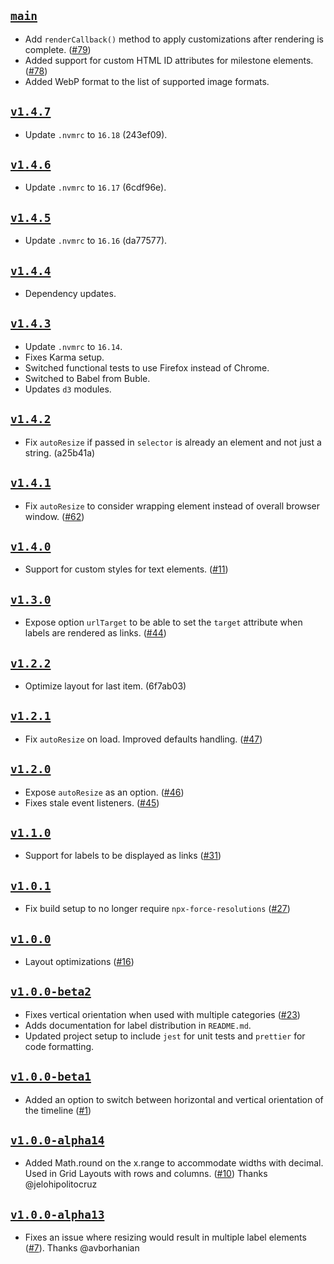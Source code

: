 ## [`main`](https://github.com/walterra/d3-milestones/tree/main)

- Add `renderCallback()` method to apply customizations after rendering is complete. ([#79](https://github.com/walterra/d3-milestones/issues/79))
- Added support for custom HTML ID attributes for milestone elements. ([#78](https://github.com/walterra/d3-milestones/issues/78))
- Added WebP format to the list of supported image formats.

## [`v1.4.7`](https://github.com/walterra/d3-milestones/tree/v1.4.7)

- Update `.nvmrc` to `16.18` (243ef09).

## [`v1.4.6`](https://github.com/walterra/d3-milestones/tree/v1.4.6)

- Update `.nvmrc` to `16.17` (6cdf96e).

## [`v1.4.5`](https://github.com/walterra/d3-milestones/tree/v1.4.5)

- Update `.nvmrc` to `16.16` (da77577).

## [`v1.4.4`](https://github.com/walterra/d3-milestones/tree/v1.4.4)

- Dependency updates.

## [`v1.4.3`](https://github.com/walterra/d3-milestones/tree/v1.4.3)

- Update `.nvmrc` to `16.14`.
- Fixes Karma setup.
- Switched functional tests to use Firefox instead of Chrome.
- Switched to Babel from Buble.
- Updates `d3` modules.

## [`v1.4.2`](https://github.com/walterra/d3-milestones/tree/v1.4.2)

- Fix `autoResize` if passed in `selector` is already an element and not just a string. (a25b41a)

## [`v1.4.1`](https://github.com/walterra/d3-milestones/tree/v1.4.1)

- Fix `autoResize` to consider wrapping element instead of overall browser window. ([#62](https://github.com/walterra/d3-milestones/issues/62))

## [`v1.4.0`](https://github.com/walterra/d3-milestones/tree/v1.4.0)

- Support for custom styles for text elements. ([#11](https://github.com/walterra/d3-milestones/issues/11))

## [`v1.3.0`](https://github.com/walterra/d3-milestones/tree/v1.3.0)

- Expose option `urlTarget` to be able to set the `target` attribute when labels are rendered as links. ([#44](https://github.com/walterra/d3-milestones/issues/44))

## [`v1.2.2`](https://github.com/walterra/d3-milestones/tree/v1.2.2)

- Optimize layout for last item. (6f7ab03)

## [`v1.2.1`](https://github.com/walterra/d3-milestones/tree/v1.2.1)

- Fix `autoResize` on load. Improved defaults handling. ([#47](https://github.com/walterra/d3-milestones/issues/47))

## [`v1.2.0`](https://github.com/walterra/d3-milestones/tree/v1.2.0)

- Expose `autoResize` as an option. ([#46](https://github.com/walterra/d3-milestones/issues/46))
- Fixes stale event listeners. ([#45](https://github.com/walterra/d3-milestones/issues/45))

## [`v1.1.0`](https://github.com/walterra/d3-milestones/tree/v1.1.0)

- Support for labels to be displayed as links ([#31](https://github.com/walterra/d3-milestones/issues/31))

## [`v1.0.1`](https://github.com/walterra/d3-milestones/tree/v1.0.1)

- Fix build setup to no longer require `npx-force-resolutions` ([#27](https://github.com/walterra/d3-milestones/issues/27))

## [`v1.0.0`](https://github.com/walterra/d3-milestones/tree/v1.0.0)

- Layout optimizations ([#16](https://github.com/walterra/d3-milestones/issues/16))

## [`v1.0.0-beta2`](https://github.com/walterra/d3-milestones/tree/v1.0.0-beta2)

- Fixes vertical orientation when used with multiple categories ([#23](https://github.com/walterra/d3-milestones/issues/23))
- Adds documentation for label distribution in `README.md`.
- Updated project setup to include `jest` for unit tests and `prettier` for code formatting.

## [`v1.0.0-beta1`](https://github.com/walterra/d3-milestones/tree/v1.0.0-beta1)

- Added an option to switch between horizontal and vertical orientation of the timeline ([#1](https://github.com/walterra/d3-milestones/issues/1))

## [`v1.0.0-alpha14`](https://github.com/walterra/d3-milestones/tree/v1.0.0-alpha14)

- Added Math.round on the x.range to accommodate widths with decimal. Used in Grid Layouts with rows and columns. ([#10](https://github.com/walterra/d3-milestones/pull/10)) Thanks @jelohipolitocruz

## [`v1.0.0-alpha13`](https://github.com/walterra/d3-milestones/tree/v1.0.0-alpha13)

- Fixes an issue where resizing would result in multiple label elements ([#7](https://github.com/walterra/d3-milestones/pull/7)). Thanks @avborhanian
